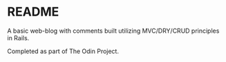 # README

A basic web-blog with comments built utilizing MVC/DRY/CRUD principles in Rails.

Completed as part of The Odin Project.
